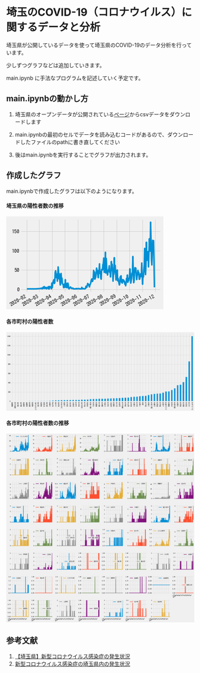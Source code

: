 # 埼玉のCOVID-19（コロナウイルス）に関するデータと分析

埼玉県が公開しているデータを使って埼玉県のCOVID-19のデータ分析を行っています。

少しずつグラフなどは追加していきます。

main.ipynb に手法なプログラムを記述していく予定です。

## main.ipynbの動かし方

1. 埼玉県のオープンデータが公開されている[ページ](https://opendata.pref.saitama.lg.jp/data/dataset/covid19-jokyo)からcsvデータをダウンロードします

2. main.ipynbの最初のセルでデータを読み込むコードがあるので、ダウンロードしたファイルのpathに書き直してください

3. 後はmain.ipynbを実行することでグラフが出力されます。

## 作成したグラフ

main.ipynbで作成したグラフは以下のようになります。

#### 埼玉県の陽性者数の推移
![各市町村の陽性者数](https://github.com/tocom242242/covid19-saitama-data-analysis/blob/master/figs/yousei_num.png)

#### 各市町村の陽性者数
![埼玉県の陽性者数の推移](https://github.com/tocom242242/covid19-saitama-data-analysis/blob/master/figs/yousei_num_by_each_city.png)

#### 各市町村の陽性者数の推移
![各市町村の陽性者数の推移](https://github.com/tocom242242/covid19-saitama-data-analysis/blob/master/figs/yousei_num_time_series_by_each_city.png)


## 参考文献
1. [【埼玉県】新型コロナウイルス感染症の発生状況](https://opendata.pref.saitama.lg.jp/data/dataset/covid19-jokyo)
1. [新型コロナウイルス感染症の埼玉県内の発生状況](https://www.pref.saitama.lg.jp/a0701/covid19/jokyo.html)

